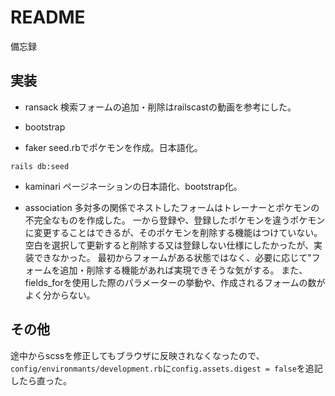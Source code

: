 # README

備忘録

## 実装

* ransack
検索フォームの追加・削除はrailscastの動画を参考にした。

* bootstrap

* faker
seed.rbでポケモンを作成。日本語化。

```
rails db:seed
```

* kaminari
ページネーションの日本語化、bootstrap化。

* association
多対多の関係でネストしたフォームはトレーナーとポケモンの不完全なものを作成した。
一から登録や、登録したポケモンを違うポケモンに変更することはできるが、そのポケモンを削除する機能はつけていない。
空白を選択して更新すると削除する又は登録しない仕様にしたかったが、実装できなかった。
最初からフォームがある状態ではなく、必要に応じて"フォームを追加・削除する機能があれば実現できそうな気がする。
また、fields_forを使用した際のパラメーターの挙動や、作成されるフォームの数がよく分からない。

## その他
途中からscssを修正してもブラウザに反映されなくなったので、`config/environmants/development.rb`に`config.assets.digest = false`を追記したら直った。
　